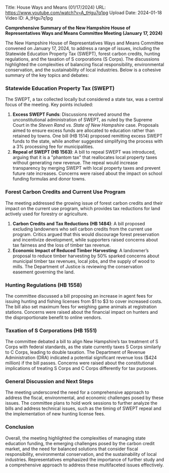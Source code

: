 Title: House Ways and Means (01/17/2024)
URL: https://www.youtube.com/watch?v=A_tHgu7q1pg
Upload Date: 2024-01-18
Video ID: A_tHgu7q1pg

**Comprehensive Summary of the New Hampshire House of Representatives Ways and Means Committee Meeting (January 17, 2024)**

The New Hampshire House of Representatives Ways and Means Committee convened on January 17, 2024, to address a range of issues, including the Statewide Education Property Tax (SWEPT), forest carbon credits, hunting regulations, and the taxation of S corporations (S Corps). The discussions highlighted the complexities of balancing fiscal responsibility, environmental conservation, and the sustainability of local industries. Below is a cohesive summary of the key topics and debates:

### **Statewide Education Property Tax (SWEPT)**
The SWEPT, a tax collected locally but considered a state tax, was a central focus of the meeting. Key points included:
1. **Excess SWEPT Funds**: Discussions revolved around the unconstitutional administration of SWEPT, as ruled by the Supreme Court in the *Steven Rand vs. State of New Hampshire* case. Proposals aimed to ensure excess funds are allocated to education rather than retained by towns. One bill (HB 1514) proposed remitting excess SWEPT funds to the state, while another suggested simplifying the process with a 3% processing fee for municipalities.
2. **Repeal of SWEPT (HB 1563)**: A bill to repeal SWEPT was introduced, arguing that it is a "phantom tax" that reallocates local property taxes without generating new revenue. The repeal would increase transparency by merging SWEPT with local property taxes and prevent future rate increases. Concerns were raised about the impact on school funding formulas and donor towns.

### **Forest Carbon Credits and Current Use Program**
The meeting addressed the growing issue of forest carbon credits and their impact on the current use program, which provides tax reductions for land actively used for forestry or agriculture.
1. **Carbon Credits and Tax Reductions (HB 1484)**: A bill proposed excluding landowners who sell carbon credits from the current use program. Critics argued that this would discourage forest preservation and incentivize development, while supporters raised concerns about tax fairness and the loss of timber tax revenue.
2. **Economic Impact of Reduced Timber Harvesting**: A landowner’s proposal to reduce timber harvesting by 50% sparked concerns about municipal timber tax revenues, local jobs, and the supply of wood to mills. The Department of Justice is reviewing the conservation easement governing the land.

### **Hunting Regulations (HB 1558)**
The committee discussed a bill proposing an increase in agent fees for issuing hunting and fishing licenses from $1 to $3 to cover increased costs. The bill also set maximum fees for weighing game animals at registration stations. Concerns were raised about the financial impact on hunters and the disproportionate benefit to online vendors.

### **Taxation of S Corporations (HB 1551)**
The committee debated a bill to align New Hampshire’s tax treatment of S Corps with federal standards, as the state currently taxes S Corps similarly to C Corps, leading to double taxation. The Department of Revenue Administration (DRA) indicated a potential significant revenue loss ($424 million) if the bill passes. Concerns were raised about the constitutional implications of treating S Corps and C Corps differently for tax purposes.

### **General Discussion and Next Steps**
The meeting underscored the need for a comprehensive approach to address the fiscal, environmental, and economic challenges posed by these issues. The committee plans to hold work sessions to further analyze the bills and address technical issues, such as the timing of SWEPT repeal and the implementation of new hunting license fees.

### **Conclusion**
Overall, the meeting highlighted the complexities of managing state education funding, the emerging challenges posed by the carbon credit market, and the need for balanced solutions that consider fiscal responsibility, environmental conservation, and the sustainability of local industries. Representatives emphasized the importance of further study and a comprehensive approach to address these multifaceted issues effectively.